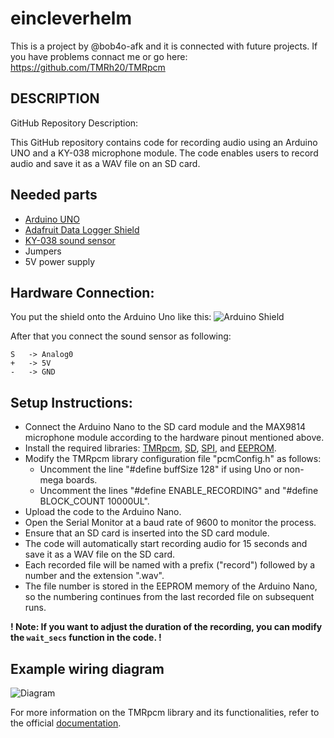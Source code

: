 # eincleverhelm
This is a project by @bob4o-afk and it is connected with future projects.
If you have problems connact me or go here: https://github.com/TMRh20/TMRpcm

## DESCRIPTION
GitHub Repository Description:

This GitHub repository contains code for recording audio using an Arduino UNO and a KY-038 microphone module. The code enables users to record audio and save it as a WAV file on an SD card.

## Needed parts
* [Arduino UNO](https://store.arduino.cc/products/arduino-uno-rev3)
* [Adafruit Data Logger Shield](https://learn.adafruit.com/adafruit-data-logger-shield)
* [KY-038 sound sensor](https://sensorkit.joy-it.net/de/sensors/ky-038)
* Jumpers
* 5V power supply
  
## Hardware Connection:
You put the shield onto the Arduino Uno like this:
![Arduino Shield](https://cdn-learn.adafruit.com/assets/assets/000/058/608/original/adafruit_products_1141-05.jpg?1533313257)

After that you connect the sound sensor as following:
```
S   -> Analog0
+   -> 5V
-   -> GND
```

## Setup Instructions:
* Connect the Arduino Nano to the SD card module and the MAX9814 microphone module according to the hardware pinout mentioned above.
* Install the required libraries: [TMRpcm](https://www.arduino.cc/reference/en/libraries/tmrpcm/), [SD](https://github.com/arduino-libraries/SD), [SPI](https://github.com/PaulStoffregen/SPI), and [EEPROM](https://github.com/PaulStoffregen/EEPROM).
* Modify the TMRpcm library configuration file "pcmConfig.h" as follows:
  - Uncomment the line "#define buffSize 128" if using Uno or non-mega boards.
  - Uncomment the lines "#define ENABLE_RECORDING" and "#define BLOCK_COUNT 10000UL".
* Upload the code to the Arduino Nano.
* Open the Serial Monitor at a baud rate of 9600 to monitor the process.
* Ensure that an SD card is inserted into the SD card module.
* The code will automatically start recording audio for 15 seconds and save it as a WAV file on the SD card.
* Each recorded file will be named with a prefix ("record") followed by a number and the extension ".wav".
* The file number is stored in the EEPROM memory of the Arduino Nano, so the numbering continues from the last recorded file on subsequent runs.
  
**! Note: If you want to adjust the duration of the recording, you can modify the ```wait_secs``` function in the code.  !** 

## Example wiring diagram
![Diagram](https://europe1.discourse-cdn.com/arduino/original/4X/0/d/d/0ddf9122cba54816ca61dab4547d06b6fd0f8803.png)

For more information on the TMRpcm library and its functionalities, refer to the official [documentation](https://www.arduino.cc/reference/en/libraries/tmrpcm/).
